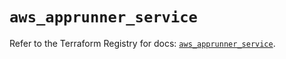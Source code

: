 # `aws_apprunner_service`

Refer to the Terraform Registry for docs: [`aws_apprunner_service`](https://registry.terraform.io/providers/hashicorp/aws/5.81.0/docs/resources/apprunner_service).
